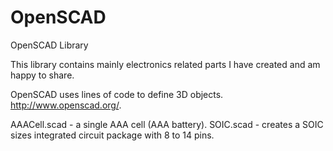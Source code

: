 # OpenSCAD
OpenSCAD Library

This library contains mainly electronics related parts I have created and am happy to share.

OpenSCAD uses lines of code to define 3D objects. http://www.openscad.org/.

AAACell.scad - a single AAA cell (AAA battery).
SOIC.scad - creates a SOIC sizes integrated circuit package with 8 to 14 pins. 


